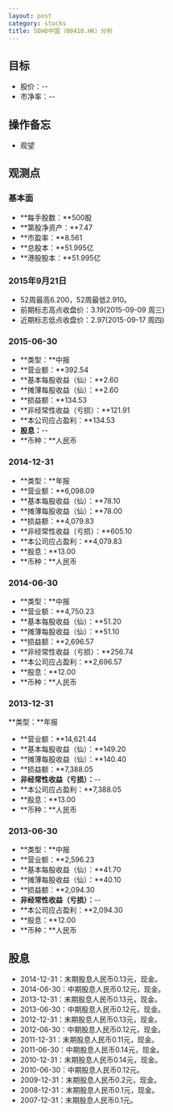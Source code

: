 ```yaml
---
layout: post
category: stocks
title: SOHO中国（00410.HK）分析
---
```


## 目标 ##

- 股价：--
- 市净率：--

## 操作备忘 ##

- 观望

## 观测点 ##

### 基本面 ###

- **每手股数：**500股
- **第股净资产：**7.47
- **市盈率：**8.561
- **总股本：**51.995亿
- **港股股本：**51.995亿

### 2015年9月21日 ###

- 52周最高6.200，52周最低2.910。
- 前期标志高点收盘价：3.19(2015-09-09 周三)
- 近期标志低点收盘价：2.97(2015-09-17 周四)

### 2015-06-30 ###

- **类型：**中报
- **营业额：**392.54
- **基本每股收益（仙）：**2.60
- **摊薄每股收益（仙）：**2.60
- **损益额：**134.53
- **非经常性收益（亏损）：**121.91
- **本公司应占盈利：**134.53
- **股息：**--
- **币种：**人民币

### 2014-12-31 ###

- **类型：**年报
- **营业额：**6,098.09
- **基本每股收益（仙）：**78.10
- **摊薄每股收益（仙）：**78.00
- **损益额：**4,079.83
- **非经常性收益（亏损）：**605.10
- **本公司应占盈利：**4,079.83
- **股息：**13.00
- **币种：**人民币

### 2014-06-30 ###

- **类型：**中报
- **营业额：**4,750.23
- **基本每股收益（仙）：**51.20
- **摊薄每股收益（仙）：**51.10
- **损益额：**2,696.57
- **非经常性收益（亏损）：**256.74
- **本公司应占盈利：**2,696.57
- **股息：**12.00
- **币种：**人民币

### 2013-12-31 ###

**类型：**年报
- **营业额：**14,621.44
- **基本每股收益（仙）：**149.20
- **摊薄每股收益（仙）：**140.40
- **损益额：**7,388.05
- **非经常性收益（亏损）：**--
- **本公司应占盈利：**7,388.05
- **股息：**13.00
- **币种：**人民币

### 2013-06-30 ###

- **类型：**中报
- **营业额：**2,596.23
- **基本每股收益（仙）：**41.70
- **摊薄每股收益（仙）：**40.10
- **损益额：**2,094.30
- **非经常性收益（亏损）：**--
- **本公司应占盈利：**2,094.30
- **股息：**12.00
- **币种：**人民币

## 股息 ##

- 2014-12-31：末期股息人民币0.13元，现金。
- 2014-06-30：中期股息人民币0.12元，现金。
- 2013-12-31：末期股息人民币0.13元，现金。
- 2013-06-30：中期股息人民币0.12元，现金。
- 2012-12-31：末期股息人民币0.13元，现金。
- 2012-06-30：中期股息人民币0.12元，现金。
- 2011-12-31：末期股息人民币0.11元，现金。
- 2011-06-30：中期股息人民币0.14元，现金。
- 2010-12-31：末期股息人民币0.14元，现金。
- 2010-06-30：中期股息人民币0.12元。
- 2009-12-31：末期股息人民币0.2元，现金。
- 2008-12-31：末期股息人民币0.1元，现金。
- 2007-12-31：末期股息人民币0.1元。
